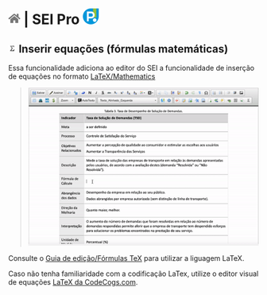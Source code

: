 # [![Home](../img/home.png)](../) |  SEI Pro ![Icone](../img/icon-32.png)

## ![SEI Pro Inserir Equações](../img/icon-equacoes.png) Inserir equações (fórmulas matemáticas)

Essa funcionalidade adiciona ao editor do SEI a funcionalidade de inserção de equações no formato [LaTeX/Mathematics](https://en.wikibooks.org/wiki/LaTeX/Mathematics)

> ![Tela Inserir Equações](../img/tela-equacao.gif) 

Consulte o [Guia de edição/Fórmulas TeX](https://pt.wikipedia.org/wiki/Ajuda:Guia_de_edi%C3%A7%C3%A3o/F%C3%B3rmulas_TeX) para utilizar a liguagem LaTeX.

Caso não tenha familiaridade com a codificação LaTex, utilize o editor visual de equações [LaTeX da CodeCogs.com](https://editor.codecogs.com/).
